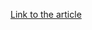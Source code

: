 [Link to the article](https://pwc.co.uk/issues/cyber-security-services/insights/cleaning-up-after-wellmess.html)
